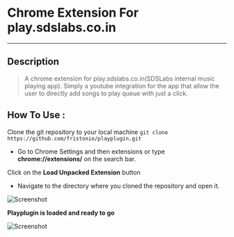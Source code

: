 # Chrome Extension For play.sdslabs.co.in
----
## Description
>A chrome extension for play.sdslabs.co.in(SDSLabs internal music playing app). Simply a youtube integration for the app that allow the user to directly add songs to play queue with just a click.

## How To Use :

Clone the git repository to your local machine
```git clone https://github.com/fristonio/playplugin.git```

* Go to Chrome Settings and then extensions or type **chrome://extensions/** on the search bar.

Click on the **Load Unpacked Extension** button

* Navigate to the directory where you cloned the repository and open it.

![Screenshot](https://github.com/fristonio/playplugin/blob/master/images/ss01.png)

**Playplugin is loaded and ready to go**

![Screenshot](https://github.com/fristonio/playplugin/blob/master/images/ss02.png)
